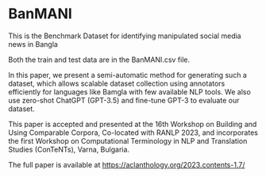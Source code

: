 # BanMANI
This is the Benchmark Dataset for identifying manipulated social media news in Bangla

Both the train and test data are in the BanMANI.csv file. 

In this paper, we present a semi-automatic method for generating such a dataset, which allows scalable dataset collection using annotators efficiently for languages like Bamgla with few available NLP tools. We also use zero-shot ChatGPT (GPT-3.5) and fine-tune GPT-3 to evaluate our dataset. 

This paper is accepted and presented at the 16th Workshop on Building and Using Comparable Corpora, Co-located with RANLP 2023, and incorporates the first Workshop on Computational Terminology in NLP and Translation Studies (ConTeNTs), Varna, Bulgaria. 

The full paper is available at https://aclanthology.org/2023.contents-1.7/




